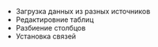 * Загрузка данных из разных источников
* Редактировние таблиц
* Разбиение столбцов
* Установка связей